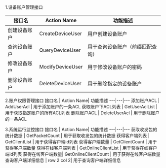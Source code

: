 
1.设备账户管理接口

接口名 | Action Name| 功能描述
---|---|---
创建设备账户 | CreateDeviceUser | 用户创建设备账户
查询设备账户 | QueryDeviceUser  | 用于查询设备账户（前缀匹配查询）
修改设备账户 | ModifyDeviceUser | 用于修改设备账户的密码
删除设备账户 | DeleteDeviceUser | 用于删除指定的设备账户

2.账户权限管理接口
接口名 | Action Name| 功能描述
---|---|---
添加账户ACL | AddUserAcl | 用于添加账户的一条ACL
获取账户下ACL列表 | GetUserAclList | 用于获取指定账户的所有ACL列表
删除账户ACL | DeleteUserAcl | 用于删除账户的一条ACL

3.系统运行监控接口
接口名 | Action Name| 功能描述
---|---|---
获取收发包的统计数据 | GetPacketCount | 用于获取收发包的统计数据
获得客户端列表 | GetClientList | 用于获得客户端id列表
获得客户端数量 | GetClientCount | 用于获得客户端数量
获得在线客户端列表 | GetOnlineClientList | 用于获得在线客户端id列表
获得在线客户端数量| GetOnlineClientCount | 用于获得在线客户端数量
查询客户端详细信息 | row 2 col 2| 用于查询客户端详细信息

